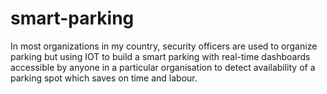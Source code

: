 # smart-parking
In most organizations in my country, security officers are used to organize parking but using IOT to build a smart parking with real-time dashboards accessible by anyone in a particular organisation to detect availability of a parking spot which saves on time and labour.
